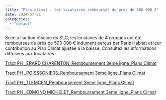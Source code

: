 ```yaml
---
title: "Plan climat : les locataires remboursés de près de 500 000 €"
date: 2024-07-21
categories: 
  - "defaut"
---
```


Suite a l'action résolue du SLC, les locataires de 4 groupes ont été rembourses de près de 500 000 € indument perçus par Paris Habitat et leur contribution au Plan Climat ajustée a la baisse. Consultez les informations diffusées aux locataires :

[Tract PH \_ERARD CHARENTON\_Remboursement 3eme ligne\_Plans Climat](http://www3.slc.asso.fr/wp-content/uploads/2024/07/Tract-PH-_ERARD-CHARENTON_Remboursement-3eme-ligne_Plans-Climat.pdf)

[Tract PH \_POISSSONIERS\_Remboursement 3eme ligne\_Plans Climat](http://www3.slc.asso.fr/wp-content/uploads/2024/07/Tract-PH-_POISSSONIERS_Remboursement-3eme-ligne_Plans-Climat.pdf)

[Tract PH \_TLEMCEN\_Remboursement 3eme ligne\_Plans Climat](http://www3.slc.asso.fr/wp-content/uploads/2024/07/Tract-PH-_TLEMCEN_Remboursement-3eme-ligne_Plans-Climat.pdf)

[Tract PH \_EDMOND MICHELET\_Remboursement 3eme ligne\_Plans Climat](http://www3.slc.asso.fr/wp-content/uploads/2024/07/Tract-PH-_EDMOND-MICHELET_Remboursement-3eme-ligne_Plans-Climat.pdf)
